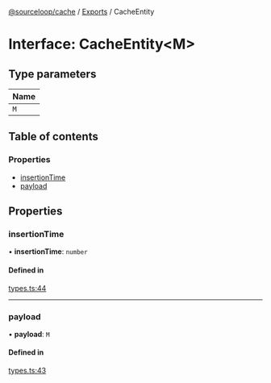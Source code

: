 [@sourceloop/cache](../README.md) / [Exports](../modules.md) / CacheEntity

# Interface: CacheEntity<M\>

## Type parameters

| Name |
| :------ |
| `M` |

## Table of contents

### Properties

- [insertionTime](CacheEntity.md#insertiontime)
- [payload](CacheEntity.md#payload)

## Properties

### insertionTime

• **insertionTime**: `number`

#### Defined in

[types.ts:44](https://github.com/sourcefuse/loopback4-microservice-catalog/blob/93a7f917/packages/cache/src/types.ts#L44)

___

### payload

• **payload**: `M`

#### Defined in

[types.ts:43](https://github.com/sourcefuse/loopback4-microservice-catalog/blob/93a7f917/packages/cache/src/types.ts#L43)
